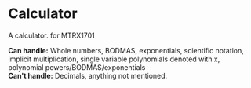 # Calculator
A calculator. for MTRX1701

**Can handle:** Whole numbers, BODMAS, exponentials, scientific notation, implicit multiplication, single variable polynomials denoted with x, polynomial powers/BODMAS/exponentials <br />
**Can't handle:** Decimals, anything not mentioned. 
